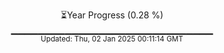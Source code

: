 <p align="center">
⏳Year Progress (0.28 %)<br>
▁▁▁▁▁▁▁▁▁▁▁▁▁▁▁▁▁▁▁▁▁▁▁▁▁▁▁▁▁▁ <br>
<sub>Updated: Thu, 02 Jan 2025 00:11:14 GMT</sub>
</p>

